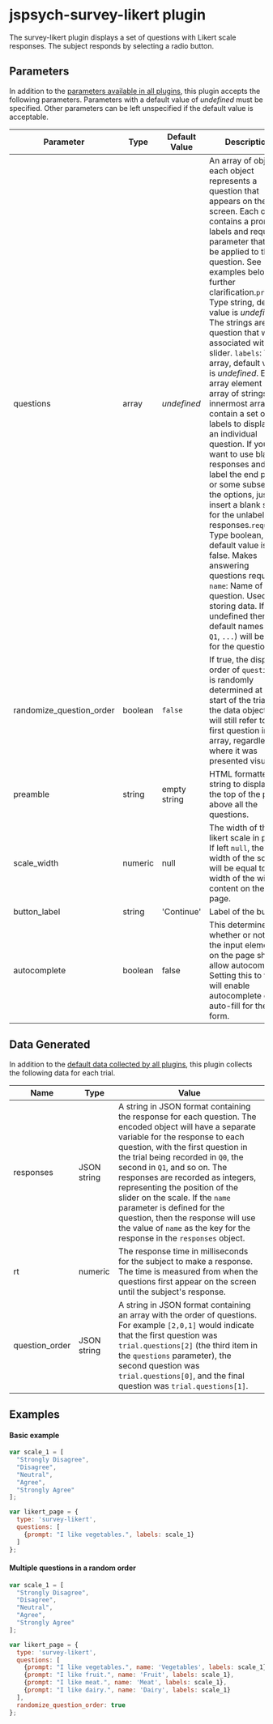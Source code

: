 # jspsych-survey-likert plugin

The survey-likert plugin displays a set of questions with Likert scale responses. The subject responds by selecting a radio button.

## Parameters

In addition to the [parameters available in all plugins](overview.md#parameters-available-in-all-plugins), this plugin accepts the following parameters. Parameters with a default value of *undefined* must be specified. Other parameters can be left unspecified if the default value is acceptable.

Parameter | Type | Default Value | Description
----------|------|---------------|------------
questions | array | *undefined* | An array of objects, each object represents a question that appears on the screen. Each object contains a prompt, labels and required parameter that will be applied to the question. See examples below for further clarification.`prompt`: Type string, default value is *undefined*. The strings are the question that will be associated with a slider. `labels`: Type array, default value is *undefined*. Each array element is an array of strings. The innermost arrays contain a set of labels to display for an individual question. If you want to use blank responses and only label the end points or some subset of the options, just insert a blank string for the unlabeled responses.`required`: Type boolean, default value is false. Makes answering questions required. `name`: Name of the question. Used for storing data. If left undefined then default names (`Q0`, `Q1`, `...`) will be used for the questions.
randomize_question_order | boolean | `false` | If true, the display order of `questions` is randomly determined at the start of the trial. In the data object, `Q0` will still refer to the first question in the array, regardless of where it was presented visually.
preamble | string | empty string | HTML formatted string to display at the top of the page above all the questions.
scale_width | numeric | null | The width of the likert scale in pixels. If left `null`, then the width of the scale will be equal to the width of the widest content on the page.
button_label | string |  'Continue' | Label of the button.
autocomplete | boolean | false | This determines whether or not all of the input elements on the page should allow autocomplete. Setting this to true will enable autocomplete or auto-fill for the form.

## Data Generated

In addition to the [default data collected by all plugins](overview.md#data-collected-by-plugins), this plugin collects the following data for each trial.

Name | Type | Value
-----|------|------
responses | JSON string | A string in JSON format containing the response for each question. The encoded object will have a separate variable for the response to each question, with the first question in the trial being recorded in `Q0`, the second in `Q1`, and so on. The responses are recorded as integers, representing the position of the slider on the scale. If the `name` parameter is defined for the question, then the response will use the value of `name` as the key for the response in the `responses` object.
rt | numeric | The response time in milliseconds for the subject to make a response. The time is measured from when the questions first appear on the screen until the subject's response.
question_order | JSON string | A string in JSON format containing an array with the order of questions. For example `[2,0,1]` would indicate that the first question was `trial.questions[2]` (the third item in the `questions` parameter), the second question was `trial.questions[0]`, and the final question was `trial.questions[1]`.

## Examples

#### Basic example

```javascript
var scale_1 = [
  "Strongly Disagree", 
  "Disagree", 
  "Neutral", 
  "Agree", 
  "Strongly Agree"
];

var likert_page = {
  type: 'survey-likert',
  questions: [
    {prompt: "I like vegetables.", labels: scale_1}
  ]
};
```

#### Multiple questions in a random order

```javascript
var scale_1 = [
  "Strongly Disagree", 
  "Disagree", 
  "Neutral", 
  "Agree", 
  "Strongly Agree"
];

var likert_page = {
  type: 'survey-likert',
  questions: [
    {prompt: "I like vegetables.", name: 'Vegetables', labels: scale_1},
    {prompt: "I like fruit.", name: 'Fruit', labels: scale_1},
    {prompt: "I like meat.", name: 'Meat', labels: scale_1},
    {prompt: "I like dairy.", name: 'Dairy', labels: scale_1}
  ],
  randomize_question_order: true
};
```

